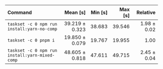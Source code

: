 | Command | Mean [s] | Min [s] | Max [s] | Relative |
|:---|---:|---:|---:|---:|
| `taskset -c 0 npm run install:yarn-no-comp` | 39.219 ± 0.323 | 38.683 | 39.546 | 1.98 ± 0.02 |
| `taskset -c 0 pnpm i` | 19.850 ± 0.079 | 19.767 | 19.955 | 1.00 |
| `taskset -c 0 npm run install:yarn-mixed-comp` | 48.605 ± 0.818 | 47.611 | 49.715 | 2.45 ± 0.04 |
